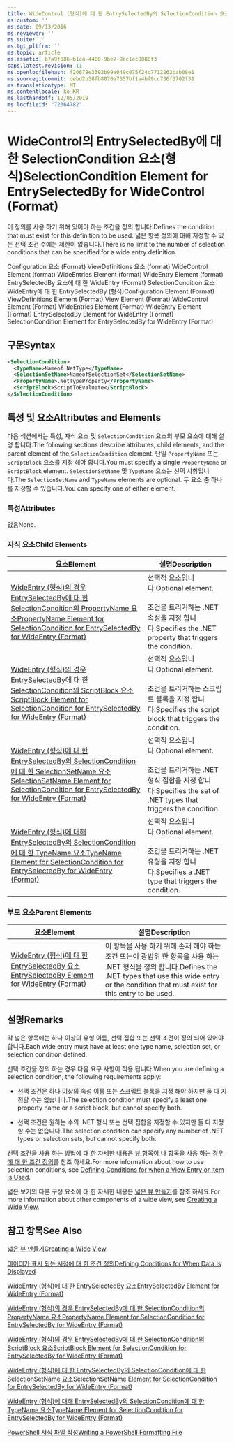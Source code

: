 ```yaml
---
title: WideControl (형식)에 대 한 EntrySelectedBy의 SelectionCondition 요소 | Microsoft Docs
ms.custom: ''
ms.date: 09/13/2016
ms.reviewer: ''
ms.suite: ''
ms.tgt_pltfrm: ''
ms.topic: article
ms.assetid: b7a9f086-b1ca-4400-9be7-9ec1ec8880f3
caps.latest.revision: 11
ms.openlocfilehash: f20679e3392b99a049c075f24c7712262bab08e1
ms.sourcegitcommit: debd2b38fb8070a7357bf1a4bf9cc736f3702f31
ms.translationtype: MT
ms.contentlocale: ko-KR
ms.lasthandoff: 12/05/2019
ms.locfileid: "72364782"
---
```

# <a name="selectioncondition-element-for-entryselectedby-for-widecontrol-format"></a><span data-ttu-id="4f8f9-102">WideControl의 EntrySelectedBy에 대한 SelectionCondition 요소(형식)</span><span class="sxs-lookup"><span data-stu-id="4f8f9-102">SelectionCondition Element for EntrySelectedBy for WideControl (Format)</span></span>

<span data-ttu-id="4f8f9-103">이 정의를 사용 하기 위해 있어야 하는 조건을 정의 합니다.</span><span class="sxs-lookup"><span data-stu-id="4f8f9-103">Defines the condition that must exist for this definition to be used.</span></span> <span data-ttu-id="4f8f9-104">넓은 항목 정의에 대해 지정할 수 있는 선택 조건 수에는 제한이 없습니다.</span><span class="sxs-lookup"><span data-stu-id="4f8f9-104">There is no limit to the number of selection conditions that can be specified for a wide entry definition.</span></span>

<span data-ttu-id="4f8f9-105">Configuration 요소 (Format) ViewDefinitions 요소 (format) WideControl Element (format) WideEntries Element (format) WideEntry Element (format) EntrySelectedBy 요소에 대 한 WideEntry (Format) SelectionCondition 요소 WideEntry에 대 한 EntrySelectedBy (형식)</span><span class="sxs-lookup"><span data-stu-id="4f8f9-105">Configuration Element (Format) ViewDefinitions Element (Format) View Element (Format) WideControl Element (Format) WideEntries Element (Format) WideEntry Element (Format) EntrySelectedBy Element for WideEntry (Format) SelectionCondition Element for EntrySelectedBy for WideEntry (Format)</span></span>

## <a name="syntax"></a><span data-ttu-id="4f8f9-106">구문</span><span class="sxs-lookup"><span data-stu-id="4f8f9-106">Syntax</span></span>

```xml
<SelectionCondition>
  <TypeName>Nameof.NetType</TypeName>
  <SelectionSetName>NameofSelectionSet</SelectionSetName>
  <PropertyName>.NetTypeProperty</PropertyName>
  <ScriptBlock>ScriptToEvaluate</ScriptBlock>
</SelectionCondition>
```

## <a name="attributes-and-elements"></a><span data-ttu-id="4f8f9-107">특성 및 요소</span><span class="sxs-lookup"><span data-stu-id="4f8f9-107">Attributes and Elements</span></span>

<span data-ttu-id="4f8f9-108">다음 섹션에서는 특성, 자식 요소 및 `SelectionCondition` 요소의 부모 요소에 대해 설명 합니다.</span><span class="sxs-lookup"><span data-stu-id="4f8f9-108">The following sections describe attributes, child elements, and the parent element of the `SelectionCondition` element.</span></span> <span data-ttu-id="4f8f9-109">단일 `PropertyName` 또는 `ScriptBlock` 요소를 지정 해야 합니다.</span><span class="sxs-lookup"><span data-stu-id="4f8f9-109">You must specify a single `PropertyName` or `ScriptBlock` element.</span></span> <span data-ttu-id="4f8f9-110">`SelectionSetName` 및 `TypeName` 요소는 선택 사항입니다.</span><span class="sxs-lookup"><span data-stu-id="4f8f9-110">The `SelectionSetName` and `TypeName` elements are optional.</span></span> <span data-ttu-id="4f8f9-111">두 요소 중 하나를 지정할 수 있습니다.</span><span class="sxs-lookup"><span data-stu-id="4f8f9-111">You can specify one of either element.</span></span>

### <a name="attributes"></a><span data-ttu-id="4f8f9-112">특성</span><span class="sxs-lookup"><span data-stu-id="4f8f9-112">Attributes</span></span>

<span data-ttu-id="4f8f9-113">없음</span><span class="sxs-lookup"><span data-stu-id="4f8f9-113">None.</span></span>

### <a name="child-elements"></a><span data-ttu-id="4f8f9-114">자식 요소</span><span class="sxs-lookup"><span data-stu-id="4f8f9-114">Child Elements</span></span>

|<span data-ttu-id="4f8f9-115">요소</span><span class="sxs-lookup"><span data-stu-id="4f8f9-115">Element</span></span>|<span data-ttu-id="4f8f9-116">설명</span><span class="sxs-lookup"><span data-stu-id="4f8f9-116">Description</span></span>|
|-------------|-----------------|
|[<span data-ttu-id="4f8f9-117">WideEntry (형식)의 경우 EntrySelectedBy에 대 한 SelectionCondition의 PropertyName 요소</span><span class="sxs-lookup"><span data-stu-id="4f8f9-117">PropertyName Element for SelectionCondition for EntrySelectedBy for WideEntry (Format)</span></span>](./propertyname-element-for-selectioncondition-for-entryselectedby-for-wideentry-format.md)|<span data-ttu-id="4f8f9-118">선택적 요소입니다.</span><span class="sxs-lookup"><span data-stu-id="4f8f9-118">Optional element.</span></span><br /><br /> <span data-ttu-id="4f8f9-119">조건을 트리거하는 .NET 속성을 지정 합니다.</span><span class="sxs-lookup"><span data-stu-id="4f8f9-119">Specifies the .NET property that triggers the condition.</span></span>|
|[<span data-ttu-id="4f8f9-120">WideEntry (형식)의 경우 EntrySelectedBy에 대 한 SelectionCondition의 ScriptBlock 요소</span><span class="sxs-lookup"><span data-stu-id="4f8f9-120">ScriptBlock Element for SelectionCondition for EntrySelectedBy for WideEntry (Format)</span></span>](./scriptblock-element-for-selectioncondition-for-entryselectedby-for-widecontrol-format.md)|<span data-ttu-id="4f8f9-121">선택적 요소입니다.</span><span class="sxs-lookup"><span data-stu-id="4f8f9-121">Optional element.</span></span><br /><br /> <span data-ttu-id="4f8f9-122">조건을 트리거하는 스크립트 블록을 지정 합니다.</span><span class="sxs-lookup"><span data-stu-id="4f8f9-122">Specifies the script block that triggers the condition.</span></span>|
|[<span data-ttu-id="4f8f9-123">WideEntry (형식)에 대 한 EntrySelectedBy의 SelectionCondition에 대 한 SelectionSetName 요소</span><span class="sxs-lookup"><span data-stu-id="4f8f9-123">SelectionSetName Element for SelectionCondition for EntrySelectedBy for WideEntry (Format)</span></span>](./selectionsetname-element-for-selectioncondition-for-entryselectedby-for-wideentry-format.md)|<span data-ttu-id="4f8f9-124">선택적 요소입니다.</span><span class="sxs-lookup"><span data-stu-id="4f8f9-124">Optional element.</span></span><br /><br /> <span data-ttu-id="4f8f9-125">조건을 트리거하는 .NET 형식 집합을 지정 합니다.</span><span class="sxs-lookup"><span data-stu-id="4f8f9-125">Specifies the set of .NET types that triggers the condition.</span></span>|
|[<span data-ttu-id="4f8f9-126">WideEntry (형식)에 대해 EntrySelectedBy의 SelectionCondition에 대 한 TypeName 요소</span><span class="sxs-lookup"><span data-stu-id="4f8f9-126">TypeName Element for SelectionCondition for EntrySelectedBy for WideEntry (Format)</span></span>](./typename-element-for-selectioncondition-for-entryselectedby-for-widecontrol-format.md)|<span data-ttu-id="4f8f9-127">선택적 요소입니다.</span><span class="sxs-lookup"><span data-stu-id="4f8f9-127">Optional element.</span></span><br /><br /> <span data-ttu-id="4f8f9-128">조건을 트리거하는 .NET 유형을 지정 합니다.</span><span class="sxs-lookup"><span data-stu-id="4f8f9-128">Specifies a .NET type that triggers the condition.</span></span>|

### <a name="parent-elements"></a><span data-ttu-id="4f8f9-129">부모 요소</span><span class="sxs-lookup"><span data-stu-id="4f8f9-129">Parent Elements</span></span>

|<span data-ttu-id="4f8f9-130">요소</span><span class="sxs-lookup"><span data-stu-id="4f8f9-130">Element</span></span>|<span data-ttu-id="4f8f9-131">설명</span><span class="sxs-lookup"><span data-stu-id="4f8f9-131">Description</span></span>|
|-------------|-----------------|
|[<span data-ttu-id="4f8f9-132">WideEntry (형식)에 대 한 EntrySelectedBy 요소</span><span class="sxs-lookup"><span data-stu-id="4f8f9-132">EntrySelectedBy Element for WideEntry (Format)</span></span>](./entryselectedby-element-for-wideentry-format.md)|<span data-ttu-id="4f8f9-133">이 항목을 사용 하기 위해 존재 해야 하는 조건 또는이 광범위 한 항목을 사용 하는 .NET 형식을 정의 합니다.</span><span class="sxs-lookup"><span data-stu-id="4f8f9-133">Defines the .NET types that use this wide entry or the condition that must exist for this entry to be used.</span></span>|

## <a name="remarks"></a><span data-ttu-id="4f8f9-134">설명</span><span class="sxs-lookup"><span data-stu-id="4f8f9-134">Remarks</span></span>

<span data-ttu-id="4f8f9-135">각 넓은 항목에는 하나 이상의 유형 이름, 선택 집합 또는 선택 조건이 정의 되어 있어야 합니다.</span><span class="sxs-lookup"><span data-stu-id="4f8f9-135">Each wide entry must have at least one type name, selection set, or selection condition defined.</span></span>

<span data-ttu-id="4f8f9-136">선택 조건을 정의 하는 경우 다음 요구 사항이 적용 됩니다.</span><span class="sxs-lookup"><span data-stu-id="4f8f9-136">When you are defining a selection condition, the following requirements apply:</span></span>

- <span data-ttu-id="4f8f9-137">선택 조건은 하나 이상의 속성 이름 또는 스크립트 블록을 지정 해야 하지만 둘 다 지정할 수는 없습니다.</span><span class="sxs-lookup"><span data-stu-id="4f8f9-137">The selection condition must specify a least one property name or a script block, but cannot specify both.</span></span>

- <span data-ttu-id="4f8f9-138">선택 조건은 원하는 수의 .NET 형식 또는 선택 집합을 지정할 수 있지만 둘 다 지정할 수는 없습니다.</span><span class="sxs-lookup"><span data-stu-id="4f8f9-138">The selection condition can specify any number of .NET types or selection sets, but cannot specify both.</span></span>

<span data-ttu-id="4f8f9-139">선택 조건을 사용 하는 방법에 대 한 자세한 내용은 [뷰 항목이 나 항목을 사용 하는 경우에 대 한 조건 정의](./defining-conditions-for-displaying-data.md)를 참조 하세요.</span><span class="sxs-lookup"><span data-stu-id="4f8f9-139">For more information about how to use selection conditions, see [Defining Conditions for when a View Entry or Item is Used](./defining-conditions-for-displaying-data.md).</span></span>

<span data-ttu-id="4f8f9-140">넓은 보기의 다른 구성 요소에 대 한 자세한 내용은 [넓은 뷰 만들기](./creating-a-wide-view.md)를 참조 하세요.</span><span class="sxs-lookup"><span data-stu-id="4f8f9-140">For more information about other components of a wide view, see [Creating a Wide View](./creating-a-wide-view.md).</span></span>

## <a name="see-also"></a><span data-ttu-id="4f8f9-141">참고 항목</span><span class="sxs-lookup"><span data-stu-id="4f8f9-141">See Also</span></span>

[<span data-ttu-id="4f8f9-142">넓은 뷰 만들기</span><span class="sxs-lookup"><span data-stu-id="4f8f9-142">Creating a Wide View</span></span>](./creating-a-wide-view.md)

[<span data-ttu-id="4f8f9-143">데이터가 표시 되는 시점에 대 한 조건 정의</span><span class="sxs-lookup"><span data-stu-id="4f8f9-143">Defining Conditions for When Data Is Displayed</span></span>](./defining-conditions-for-displaying-data.md)

[<span data-ttu-id="4f8f9-144">WideEntry (형식)에 대 한 EntrySelectedBy 요소</span><span class="sxs-lookup"><span data-stu-id="4f8f9-144">EntrySelectedBy Element for WideEntry (Format)</span></span>](./entryselectedby-element-for-wideentry-format.md)

[<span data-ttu-id="4f8f9-145">WideEntry (형식)의 경우 EntrySelectedBy에 대 한 SelectionCondition의 PropertyName 요소</span><span class="sxs-lookup"><span data-stu-id="4f8f9-145">PropertyName Element for SelectionCondition for EntrySelectedBy for WideEntry (Format)</span></span>](./propertyname-element-for-selectioncondition-for-entryselectedby-for-wideentry-format.md)

[<span data-ttu-id="4f8f9-146">WideEntry (형식)의 경우 EntrySelectedBy에 대 한 SelectionCondition의 ScriptBlock 요소</span><span class="sxs-lookup"><span data-stu-id="4f8f9-146">ScriptBlock Element for SelectionCondition for EntrySelectedBy for WideEntry (Format)</span></span>](./scriptblock-element-for-selectioncondition-for-entryselectedby-for-widecontrol-format.md)

[<span data-ttu-id="4f8f9-147">WideEntry (형식)에 대 한 EntrySelectedBy의 SelectionCondition에 대 한 SelectionSetName 요소</span><span class="sxs-lookup"><span data-stu-id="4f8f9-147">SelectionSetName Element for SelectionCondition for EntrySelectedBy for WideEntry (Format)</span></span>](./selectionsetname-element-for-selectioncondition-for-entryselectedby-for-wideentry-format.md)

[<span data-ttu-id="4f8f9-148">WideEntry (형식)에 대해 EntrySelectedBy의 SelectionCondition에 대 한 TypeName 요소</span><span class="sxs-lookup"><span data-stu-id="4f8f9-148">TypeName Element for SelectionCondition for EntrySelectedBy for WideEntry (Format)</span></span>](./typename-element-for-selectioncondition-for-entryselectedby-for-widecontrol-format.md)

[<span data-ttu-id="4f8f9-149">PowerShell 서식 파일 작성</span><span class="sxs-lookup"><span data-stu-id="4f8f9-149">Writing a PowerShell Formatting File</span></span>](./writing-a-powershell-formatting-file.md)
